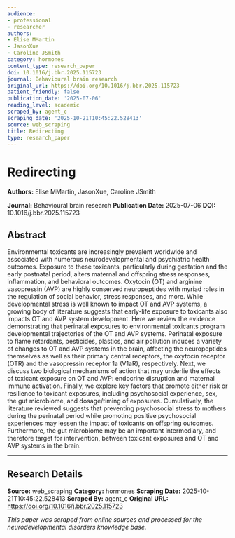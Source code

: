 ```yaml
---
audience:
- professional
- researcher
authors:
- Elise MMartin
- JasonXue
- Caroline JSmith
category: hormones
content_type: research_paper
doi: 10.1016/j.bbr.2025.115723
journal: Behavioural brain research
original_url: https://doi.org/10.1016/j.bbr.2025.115723
patient_friendly: false
publication_date: '2025-07-06'
reading_level: academic
scraped_by: agent_c
scraping_date: '2025-10-21T10:45:22.528413'
source: web_scraping
title: Redirecting
type: research_paper
---
```

# Redirecting

**Authors:** Elise MMartin, JasonXue, Caroline JSmith

**Journal:** Behavioural brain research
**Publication Date:** 2025-07-06
**DOI:** 10.1016/j.bbr.2025.115723

## Abstract

Environmental toxicants are increasingly prevalent worldwide and associated with numerous neurodevelopmental and psychiatric health outcomes. Exposure to these toxicants, particularly during gestation and the early postnatal period, alters maternal and offspring stress responses, inflammation, and behavioral outcomes. Oxytocin (OT) and arginine vasopressin (AVP) are highly conserved neuropeptides with myriad roles in the regulation of social behavior, stress responses, and more. While developmental stress is well known to impact OT and AVP systems, a growing body of literature suggests that early-life exposure to toxicants also impacts OT and AVP system development. Here we review the evidence demonstrating that perinatal exposures to environmental toxicants program developmental trajectories of the OT and AVP systems. Perinatal exposure to flame retardants, pesticides, plastics, and air pollution induces a variety of changes to OT and AVP systems in the brain, affecting the neuropeptides themselves as well as their primary central receptors, the oxytocin receptor (OTR) and the vasopressin receptor 1a (V1aR), respectively. Next, we discuss two biological mechanisms of action that may underlie the effects of toxicant exposure on OT and AVP: endocrine disruption and maternal immune activation. Finally, we explore key factors that promote either risk or resilience to toxicant exposures, including psychosocial experience, sex, the gut microbiome, and dosage/timing of exposures. Cumulatively, the literature reviewed suggests that preventing psychosocial stress to mothers during the perinatal period while promoting positive psychosocial experiences may lessen the impact of toxicants on offspring outcomes. Furthermore, the gut microbiome may be an important intermediary, and therefore target for intervention, between toxicant exposures and OT and AVP systems in the brain.

---

## Research Details

**Source:** web_scraping
**Category:** hormones
**Scraping Date:** 2025-10-21T10:45:22.528413
**Scraped By:** agent_c
**Original URL:** https://doi.org/10.1016/j.bbr.2025.115723

*This paper was scraped from online sources and processed for the neurodevelopmental disorders knowledge base.*